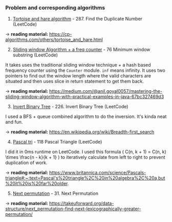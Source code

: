 ### Problem and corresponding algorithms

1. [Tortoise and hare algorithm](https://github.com/sleepingcat4/niche-algo/blob/master/tortoise_hare.py) - 287. Find the Duplicate Number (LeetCode)

-> **reading material:** https://cp-algorithms.com/others/tortoise_and_hare.html

2. [Sliding window Algorithm + a freq counter](https://github.com/sleepingcat4/niche-algo/blob/master/sliding_window_freq.py) - 76 Minimum window substring (LeetCode)

It takes uses the traditional sliding window technique + a hash based frequency counter using the ```Counter``` module. ```inf``` means infinity. It uses two pointers to find out the window length where the valid characters are situated and then uses slice in return statement to get them back. 

-> **reading material:** https://medium.com/@anil.goyal0057/mastering-the-sliding-window-algorithm-with-practical-examples-in-java-67bc327469d3

3. [Invert Binary Tree](https://github.com/sleepingcat4/niche-algo/blob/master/invert_tree.py) - 226. Invert Binary Tree (LeetCode)

I used a BFS + queue combined algorithm to do the inversion. It's kinda neat and fun. 

-> **reading material:** https://en.wikipedia.org/wiki/Breadth-first_search 

4. [Pascal tri](https://github.com/sleepingcat4/niche-algo/blob/master/pascal.py) - 118 Pascal Triangle (LeetCode)

I did it in 0ms runtime on LeetCode. I used this formula \( C(n, k + 1) = C(n, k) \times \frac{n - k}{k + 1} \) to iteratively calculate from left to right to prevent duplication of work. 

-> **reading material:** https://www.britannica.com/science/Pascals-triangle#:~:text=Pascal's%20triangle%2C%20in%20algebra%2C%20a,but%20it%20is%20far%20older.

5. [Next permutation](https://github.com/sleepingcat4/niche-algo/blob/master/next_perm.py) - 31. Next Permutation

-> **reading material:** https://takeuforward.org/data-structure/next_permutation-find-next-lexicographically-greater-permutation/
